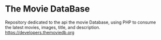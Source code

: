 # The Movie DataBase 
Repository dedicated to the api the movie Database, using PHP to consume the latest movies, images, title, and description.
https://developers.themoviedb.org

